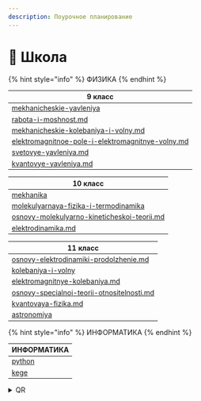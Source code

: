 ```yaml
---
description: Поурочное планирование
---
```


# 📘 Школа

{% hint style="info" %}
ФИЗИКА
{% endhint %}

<table data-full-width="false"><thead><tr><th data-type="content-ref">9 класс</th></tr></thead><tbody><tr><td><a href="fizika/9-klass/mekhanicheskie-yavleniya/">mekhanicheskie-yavleniya</a></td></tr><tr><td><a href="fizika/9-klass/mekhanicheskie-yavleniya/rabota-i-moshnost.md">rabota-i-moshnost.md</a></td></tr><tr><td><a href="fizika/9-klass/mekhanicheskie-kolebaniya-i-volny.md">mekhanicheskie-kolebaniya-i-volny.md</a></td></tr><tr><td><a href="fizika/9-klass/elektromagnitnoe-pole-i-elektromagnitnye-volny.md">elektromagnitnoe-pole-i-elektromagnitnye-volny.md</a></td></tr><tr><td><a href="fizika/9-klass/svetovye-yavleniya.md">svetovye-yavleniya.md</a></td></tr><tr><td><a href="fizika/9-klass/kvantovye-yavleniya.md">kvantovye-yavleniya.md</a></td></tr></tbody></table>

<table><thead><tr><th data-type="content-ref">10 класс</th></tr></thead><tbody><tr><td><a href="fizika/10-klass/mekhanika/">mekhanika</a></td></tr><tr><td><a href="fizika/10-klass/molekulyarnaya-fizika-i-termodinamika/">molekulyarnaya-fizika-i-termodinamika</a></td></tr><tr><td><a href="fizika/10-klass/molekulyarnaya-fizika-i-termodinamika/osnovy-molekulyarno-kineticheskoi-teorii.md">osnovy-molekulyarno-kineticheskoi-teorii.md</a></td></tr><tr><td><a href="fizika/10-klass/elektrodinamika.md">elektrodinamika.md</a></td></tr></tbody></table>

<table><thead><tr><th data-type="content-ref">11 класс</th></tr></thead><tbody><tr><td><a href="fizika/11-klass/osnovy-elektrodinamiki-prodolzhenie.md">osnovy-elektrodinamiki-prodolzhenie.md</a></td></tr><tr><td><a href="fizika/11-klass/kolebaniya-i-volny/">kolebaniya-i-volny</a></td></tr><tr><td><a href="fizika/11-klass/kolebaniya-i-volny/elektromagnitnye-kolebaniya.md">elektromagnitnye-kolebaniya.md</a></td></tr><tr><td><a href="fizika/11-klass/osnovy-specialnoi-teorii-otnositelnosti.md">osnovy-specialnoi-teorii-otnositelnosti.md</a></td></tr><tr><td><a href="fizika/11-klass/kvantovaya-fizika.md">kvantovaya-fizika.md</a></td></tr><tr><td><a href="fizika/11-klass/astronomiya/">astronomiya</a></td></tr></tbody></table>

{% hint style="info" %}
ИНФОРМАТИКА
{% endhint %}

<table data-header-hidden><thead><tr><th data-type="content-ref">ИНФОРМАТИКА</th></tr></thead><tbody><tr><td><a href="informatika/python/">python</a></td></tr><tr><td><a href="informatika/kege/">kege</a></td></tr></tbody></table>

<details>

<summary>QR</summary>

![](<.gitbook/assets/image (11).png>)

### [https://xkurs.gitbook.io/start/](https://xkurs.gitbook.io/start/)

</details>
